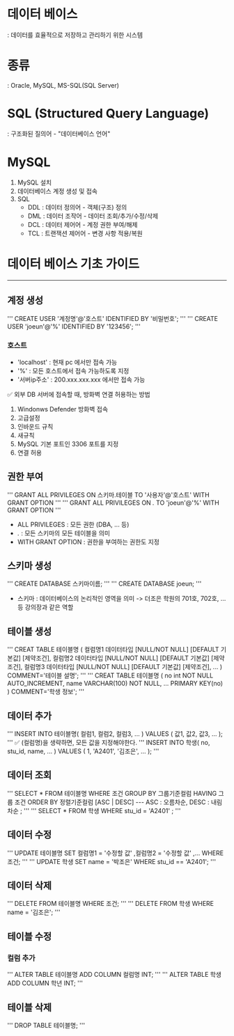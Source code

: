 # 데이터 베이스
: 데이터를 효율적으로 저장하고 관리하기 위한 시스템

# 종류
: Oracle, MySQL, MS-SQL(SQL Server)

# SQL (Structured Query Language)
: 구조화된 질의어 - "데이터베이스 언어"

# MySQL
1. MySQL 설치
2. 데이터베이스 계정 생성 및 접속
3. SQL
    - DDL : 데이터 정의어 - 객체(구조) 정의
    - DML : 데이터 조작어 - 데이터 조회/추가/수정/삭제
    - DCL : 데이터 제어어 - 계정 권한 부여/해제
    - TCL : 트랜잭션 제어어 - 변경 사항 적용/복원


# 데이터 베이스 기초 가이드
---
## 계정 생성
'''
    CREATE USER '계정명'@'호스트' IDENTIFIED BY '비밀번호';
'''
'''
    CREATE USER 'joeun'@'%' IDENTIFIED BY '123456';
'''

### 호스트
- 'localhost'   : 현재 pc 에서만 접속 가능
- '%'           : 모든 호스트에서 접속 가능하도록 지정
- '서버ip주소'   : 200.xxx.xxx.xxx 에서만 접속 가능

✅ 외부 DB 서버에 접속할 때, 방화벽 연결 허용하는 방법
1. Windonws Defender 방화벽 접속
2. 고급설정
3. 인바운드 규칙
4. 새규칙
5. MySQL 기본 포트인 3306 포트를 지정
6. 연결 허용


## 권한 부여
'''
    GRANT ALL PRIVILEGES ON 스키마.테이블 TO '사용자'@'호스트' WITH GRANT OPTION
'''
'''
    GRANT ALL PRIVILEGES ON *.* TO 'joeun'@'%' WITH GRANT OPTION
'''

- ALL PRIVILEGES        : 모든 권한 (DBA, ... 등)
- *.*                   : 모든 스키마의 모든 테이블을 의미
- WITH GRANT OPTION     : 권한을 부여하는 권한도 지정

## 스키마 생성
'''
    CREATE DATABASE 스키마이름;
'''
'''
    CREATE DATABASE joeun;
'''
- 스키마 : 데이터베이스의 논리적인 영역을 의미
        -> 더조은 학원의 701호, 702호, ... 등 강의장과 같은 역할

## 테이블 생성
'''
    CREAT TABLE 테이블명 (
        컬럼명1  데이터타입  [NULL/NOT NULL] [DEFAULT 기본값] [제약조건],
        컬럼명2  데이터타입  [NULL/NOT NULL] [DEFAULT 기본값] [제약조건],
        컬럼명3  데이터타입  [NULL/NOT NULL] [DEFAULT 기본값] [제약조건],
        ...
    )   COMMENT='테이블 설명';
'''
'''
    CREAT TABLE 테이블명 (
        no      int             NOT NULL AUTO_INCREMENT,
        name    VARCHAR(100)    NOT NULL,
        ...
        PRIMARY KEY(no)
    )   COMMENT='학생 정보';
'''

## 데이터 추가
'''
    INSERT INTO 테이블명( 컬럼1, 컬럼2, 컬럼3, ... )
    VALUES ( 값1, 값2, 값3, ... );
'''
✅ (컬럼명)을 생략하면, 모든 값을 지정해야한다.
'''
    INSERT INTO 학생( no, stu_id, name, ... )
    VALUES ( 1, 'A2401', '김조은', ... );
'''

## 데이터 조회
'''
    SELECT *
    FROM 테이블명
    WHERE 조건
    GROUP BY 그룹기준컬럼 HAVING 그룹 조건
    ORDER BY 정렬기준컬럼 [ASC | DESC]          --- ASC : 오름차순, DESC : 내림차순
    ;
'''
'''
    SELECT *
    FROM 학생
    WHERE stu_id = 'A2401'
    ;
'''

## 데이터 수정
'''
    UPDATE 테이블명
       SET 컬럼명1 = '수정할 값'
          ,컬럼명2 = '수정할 값'
          ,...
       WHERE 조건;
'''
'''
    UPDATE 학생
       SET name = '박조은'
       WHERE stu_id == 'A2401';
'''

## 데이터 삭제
'''
    DELETE FROM 테이블명
    WHERE 조건;
'''
'''
    DELETE FROM 학생
    WHERE name = '김조은';
'''

## 테이블 수정
### 컬럼 추가
'''
    ALTER TABLE 테이블명 ADD COLUMN 컬럼명 INT;
'''
'''
    ALTER TABLE 학생 ADD COLUMN 학년 INT;
'''

## 테이블 삭제
'''
    DROP TABLE 테이블명;
'''
